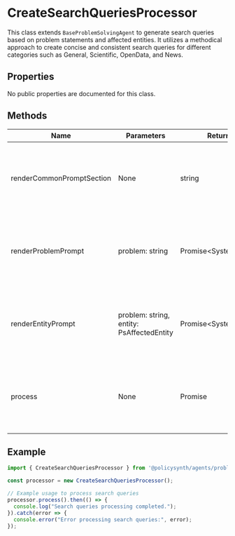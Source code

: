 # CreateSearchQueriesProcessor

This class extends `BaseProblemSolvingAgent` to generate search queries based on problem statements and affected entities. It utilizes a methodical approach to create concise and consistent search queries for different categories such as General, Scientific, OpenData, and News.

## Properties

No public properties are documented for this class.

## Methods

| Name                    | Parameters                                      | Return Type            | Description                                                                 |
|-------------------------|-------------------------------------------------|------------------------|-----------------------------------------------------------------------------|
| renderCommonPromptSection | None                                            | string                 | Generates a common prompt section for search query creation guidelines.     |
| renderProblemPrompt     | problem: string                                 | Promise<SystemMessage[]> | Generates prompts for creating search queries based on a problem statement. |
| renderEntityPrompt      | problem: string, entity: PsAffectedEntity  | Promise<SystemMessage[]> | Generates prompts for creating search queries focused on an affected entity.|
| process                 | None                                            | Promise<void>          | Processes the creation of search queries for problem statements and entities. |

## Example

```typescript
import { CreateSearchQueriesProcessor } from '@policysynth/agents/problems/create/createSearchQueries.js';

const processor = new CreateSearchQueriesProcessor();

// Example usage to process search queries
processor.process().then(() => {
  console.log("Search queries processing completed.");
}).catch(error => {
  console.error("Error processing search queries:", error);
});
```